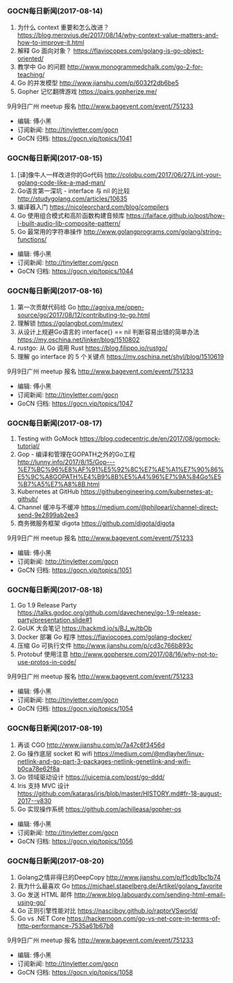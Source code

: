 ### GOCN每日新闻(2017-08-14)

1. 为什么 context 重要和怎么改进？ https://blog.merovius.de/2017/08/14/why-context-value-matters-and-how-to-improve-it.html
2. 解释 Go 面向对象？ https://flaviocopes.com/golang-is-go-object-oriented/
3. 教学中 Go 的问题 http://www.monogrammedchalk.com/go-2-for-teaching/
4. Go 的并发模型 http://www.jianshu.com/p/6032f2db6be5
5. Gopher 记忆翻牌游戏 https://pairs.gopherize.me/

9月9日广州 meetup 报名
http://www.bagevent.com/event/751233

* 编辑: 傅小黑
* 订阅新闻: http://tinyletter.com/gocn
* GoCN 归档: https://gocn.vip/topics/1041

### GOCN每日新闻(2017-08-15)

1. [译]像牛人一样改进你的Go代码 http://colobu.com/2017/06/27/Lint-your-golang-code-like-a-mad-man/
2. Go语言第一深坑 - interface 与 nil 的比较 http://studygolang.com/articles/10635
3. 编译器入门 https://nicoleorchard.com/blog/compilers
4. Go 使用组合模式和高阶函数构建音频库 https://faiface.github.io/post/how-i-built-audio-lib-composite-pattern/
5. Go 最常用的字符串操作 http://www.golangprograms.com/golang/string-functions/

* 编辑: 傅小黑
* 订阅新闻: http://tinyletter.com/gocn
* GoCN 归档: https://gocn.vip/topics/1044

### GOCN每日新闻(2017-08-16)

1. 第一次贡献代码给 Go http://agniva.me/open-source/go/2017/08/12/contributing-to-go.html
2. 理解锁 https://golangbot.com/mutex/
3. 从设计上规避Go语言的 interface{} == nil 判断容易出错的简单办法 https://my.oschina.net/linker/blog/1510802
4. rustgo: 从 Go 调用 Rust https://blog.filippo.io/rustgo/
5. 理解 go interface 的 5 个关键点 https://my.oschina.net/shyl/blog/1510619

9月9日广州 meetup 报名
http://www.bagevent.com/event/751233

* 编辑: 傅小黑
* 订阅新闻: http://tinyletter.com/gocn
* GoCN 归档: https://gocn.vip/topics/1047

### GOCN每日新闻(2017-08-17)

1. Testing with GoMock https://blog.codecentric.de/en/2017/08/gomock-tutorial/
2. Gop - 编译和管理在GOPATH之外的Go工程 http://lunny.info/2017/8/15/Gop---%E7%BC%96%E8%AF%91%E5%92%8C%E7%AE%A1%E7%90%86%E5%9C%A8GOPATH%E4%B9%8B%E5%A4%96%E7%9A%84Go%E5%B7%A5%E7%A8%8B.html
3. Kubernetes at GitHub https://githubengineering.com/kubernetes-at-github/
4. Channel 缓冲与不缓冲 https://medium.com/@philpearl/channel-direct-send-9e2899ab2ee3
5. 商务微服务框架 digota https://github.com/digota/digota

9月9日广州 meetup 报名
http://www.bagevent.com/event/751233

* 编辑: 傅小黑
* 订阅新闻: http://tinyletter.com/gocn
* GoCN 归档: https://gocn.vip/topics/1051

### GOCN每日新闻(2017-08-18)

1. Go 1.9 Release Party https://talks.godoc.org/github.com/davecheney/go-1.9-release-party/presentation.slide#1
2. GoUK 大会笔记 https://hackmd.io/s/BJ_wJtbOb
3. Docker 部署 Go 程序 https://flaviocopes.com/golang-docker/
4. 压缩 Go 可执行文件 http://www.jianshu.com/p/cd3c766b893c
5. Protobuf 使用注意 http://www.gophersre.com/2017/08/16/why-not-to-use-protos-in-code/

9月9日广州 meetup 报名
http://www.bagevent.com/event/751233

* 编辑: 傅小黑
* 订阅新闻: http://tinyletter.com/gocn
* GoCN 归档: https://gocn.vip/topics/1054

### GOCN每日新闻(2017-08-19)

1. 再谈 CGO http://www.jianshu.com/p/7a47c6f3456d
2. Go 操作底层 socket 和 wifi https://medium.com/@mdlayher/linux-netlink-and-go-part-3-packages-netlink-genetlink-and-wifi-b0ca78e62f8a
3. Go 领域驱动设计 https://juicemia.com/post/go-ddd/
4. Iris 支持 MVC 设计 https://github.com/kataras/iris/blob/master/HISTORY.md#fr-18-august-2017--v830
5. Go 实现操作系统 https://github.com/achilleasa/gopher-os

* 编辑: 傅小黑
* 订阅新闻: http://tinyletter.com/gocn
* GoCN 归档: https://gocn.vip/topics/1056

### GOCN每日新闻(2017-08-20)

1. Golang之情非得已的DeepCopy http://www.jianshu.com/p/f1cdb1bc1b74
2. 我为什么最喜欢 Go https://michael.stapelberg.de/Artikel/golang_favorite
3. Go 发送 HTML 邮件 http://www.blog.labouardy.com/sending-html-email-using-go/
4. Go 正则引擎性能对比 https://nasciiboy.github.io/raptorVSworld/
5. Go vs .NET Core https://hackernoon.com/go-vs-net-core-in-terms-of-http-performance-7535a61b67b8

9月9日广州 meetup 报名
http://www.bagevent.com/event/751233

* 编辑: 傅小黑
* 订阅新闻: http://tinyletter.com/gocn
* GoCN 归档: https://gocn.vip/topics/1058